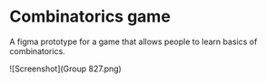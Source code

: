 # Combinatorics game
A  figma prototype for a game that allows people to learn basics of combinatorics.


![Screenshot](Group 827.png)

